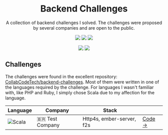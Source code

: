 <h1 align="center">Backend Challenges</h1>
<p align="center">
  A collection of backend challenges I solved. The challenges were proposed by several companies and are open to the public.
</p>
<p align="center">
  <img src="https://img.shields.io/badge/scala-%23DC322F.svg?style=for-the-badge&logo=scala&logoColor=white" />
  <img src="https://img.shields.io/badge/python-3670A0?style=for-the-badge&logo=python&logoColor=ffdd54" />
  <img src="https://img.shields.io/badge/typescript-%23007ACC.svg?style=for-the-badge&logo=typescript&logoColor=white" />
</p>
<p align="center">
  <img src="https://img.shields.io/badge/c%23-%23239120.svg?style=for-the-badge&logo=csharp&logoColor=white" />
  <img src="https://img.shields.io/badge/java-%23ED8B00.svg?style=for-the-badge&logo=openjdk&logoColor=white" />
</p>


## Challenges

The challenges were found in the excellent repository: [CollabCodeTech/backend-challenges](https://github.com/CollabCodeTech/backend-challenges?tab=readme-ov-file). Most of them were written in one of the languages ​​required by the challenge. For languages ​​I wasn't familiar with, like PHP and Ruby, I simply chose Scala due to my affection for the language.

| Language | Company | Stack |     |
| --- | ------- | ----- | --- |
| ![Scala](https://img.shields.io/badge/scala-%23DC322F.svg?style=for-the-badge&logo=scala&logoColor=white) | :brazil: Test Company | Http4s, ember-server, f2s | [Code →](#challenges)
